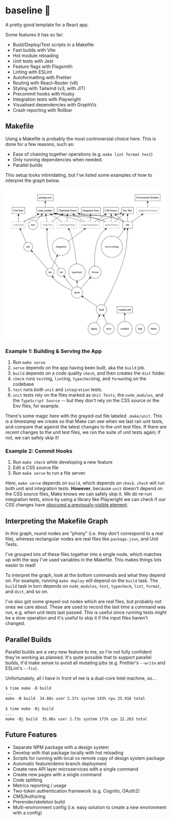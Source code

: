 # baseline 🏁

A pretty good template for a React app.

Some features it has so far:

- Build/Deploy/Test scripts in a Makefile
- Fast builds with Vite
- Hot module reloading
- Unit tests with Jest
- Feature flags with Flagsmith
- Linting with ESLint
- Autoformatting with Prettier
- Routing with React-Router (v6)
- Styling with Tailwind (v3, with JIT)
- Precommit hooks with Husky
- Integration tests with Playwright
- Visualised dependencies with GraphViz
- Crash reporting with Rollbar

## Makefile

Using a Makefile is probably the most controversial choice here. This is done for a
few reasons, such as:

- Ease of chaining together operations (e.g. `make lint format test`)
- Only running dependencies when needed.
- Parallel builds

This setup looks intimidating, but I've listed some examples of how to interpret the graph below.

![Big graph showing scary dependency tree](./Dependencies.png)

### Example 1: Building & Serving the App
1. Run `make serve`
2. `serve` depends on the app having been built, aka the `build` job.
3. `build` depends on a code quality `check`, and then creates the `dist` folder.
4. `check` runs `test`ing, `lint`ing, `typecheck`ing, and `format`ing on the codebase
5. `test` runs both `unit` and `integration` tests.
6. `unit` tests rely on the files marked as `Unit Tests`, the `node_modules`, and the `TypeScript Source` -- but they don't rely on the CSS source or the Env files, for example.

There's some magic here with the grayed-out file labeled `.make/unit`. This is a timestamp we create so that Make can see when we last ran unit tests, and compare that against the latest changes to the unit test files. If there are recent changes to the unit test files, we run the suite of unit tests again; if not, we can safely skip it!

### Example 2: Commit Hooks
1. Run `make check` while developing a new feature
2. Edit a CSS source file
3. Run `make serve` to run a file server.

Here, `make serve` depends on `build`, which depends on `check`. `check` will run both unit and integration tests. **However**, because `unit` doesn't depend on the CSS source files, Make knows we can safely skip it. We do re-run integration tests, since by using a library like Playwright we can check if our CSS changes have [obscured a previously-visible element](https://playwright.dev/docs/actionability).


## Interpreting the Makefile Graph

In this graph, round nodes are "phony" (i.e. they don't correspond to a real file), whereas rectangular nodes are real files like `package.json`, and Unit Tests.

I've grouped lots of these files together into a single node, which matches up with the way I've used variables in the Makefile. This makes things lots easier to read!

To interpret the graph, look at the bottom commands and what they depend on.
For example, running `make deploy` will depend on the `build` task. The `build` task in turn depends on `node_modules`, `test`, `typecheck`, `lint`, `format`, and `dist`, and so on.

I've also got some greyed-out nodes which are real files, but probably not ones we care about. These are used to record the last time a command was run, e.g. when unit
tests last passed. This is useful since running tests might be a slow operation and
it's useful to skip it if the input files haven't changed.



## Parallel Builds
Parallel builds are a very new feature to me, so I'm not fully confident they're working as planned. It's quite possible that to support parallel builds, it'd make sense to avoid all mutating jobs (e.g. Prettier's `--write` and ESLint's `--fix`).

Unfortunately, all I have in front of me is a dual-core Intel machine, so...

```
$ time make -B build
...
make -B build  34.88s user 2.37s system 143% cpu 25.916 total

$ time make -Bj build
...
make -Bj build  35.86s user 2.73s system 173% cpu 22.263 total
```

## Future Features

- Separate NPM package with a design system
- Develop with that package locally with hot reloading
- Scripts for running with local vs remote copy of design system package
- Automatic feature/demo branch deployment
- Create new API layer microservices with a single command
- Create new pages with a single command
- Code splitting
- Metrics reporting / usage
- Two-token authentication framework (e.g. Cognito, OAuth2)
- CMS/Authoring
- Prerender/skeleton build
- Multi-environment config (i.e. easy solution to create a new environment with a config)
